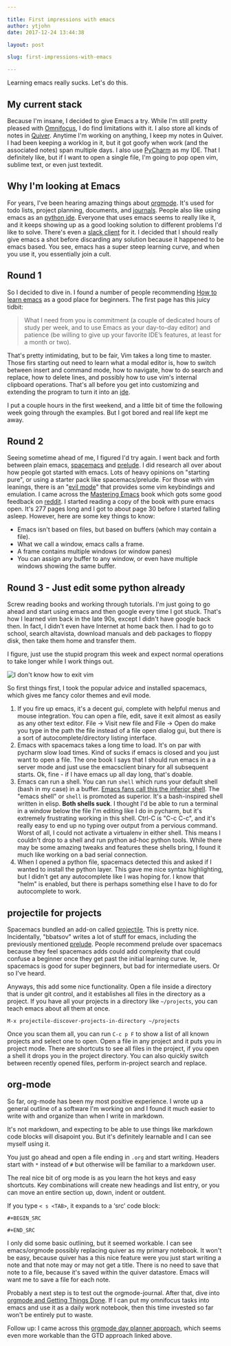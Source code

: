 ```yaml
---

title: First impressions with emacs
author: ytjohn
date: 2017-12-24 13:44:38

layout: post

slug: first-impressions-with-emacs

---
```

Learning emacs really sucks. Let's do this. 

## My current stack

Because I'm insane, I decided to give Emacs a try. While I'm still pretty pleased with [Omnifocus](https://www.omnigroup.com/omnifocus), I do find limitations with it. I also store all kinds of notes in [Quiver](http://happenapps.com/#quiver). Anytime I'm working on anything, I keep my notes in Quiver. I had been keeping a worklog in it, but it got goofy when work (and the associated notes) span multiple days. I also use [PyCharm](https://www.jetbrains.com/pycharm/) as my IDE. That I definitely like, but if I want to open a single file, I'm going to pop open vim, sublime text, or even just textedit.

## Why I'm looking at Emacs

For years, I've been hearing amazing things about [orgmode](http://orgmode.org/). It's used for todo lists, project planning, documents, and [journals](https://github.com/bastibe/org-journal). People also like using emacs as an [python ide](https://robots.thoughtbot.com/emacs-as-a-python-ide). Everyone that uses emacs seems to really like it, and it keeps showing up as a good looking solution to different problems I'd like to solve. There's even a [slack client](https://github.com/yuya373/emacs-slack) for it. I decided that I should really give emacs a shot before discarding any solution because it happened to be emacs based. You see, emacs has a super steep learning curve, and when you use it, you essentially join a cult. 

## Round 1

So I decided to dive in. I found a number of people recommending [How to learn emacs](http://david.rothlis.net/emacs/howtolearn.html) as a good place for beginners. The first page has this juicy tidbit:

>What I need from you is commitment (a couple of dedicated hours of study per week, and to use Emacs as your day-to-day editor) and patience (be willing to give up your favorite IDE’s features, at least for a month or two).

That's pretty intimidating, but to be fair, Vim takes a long time to master. Those firs starting out need to learn what a modal editor is, how to switch between insert and command mode, how to navigate, how to do search and replace, how to delete lines, and possibly how to use vim's internal clipboard operations. That's all before you get into customizing and extending the program to turn it into an [ide](http://coderoncode.com/tools/2017/04/16/vim-the-perfect-ide.html). 

I put a couple hours in the first weekend, and a little bit of time the following week going through the examples. But I got bored and real life kept me away.

## Round 2

Seeing sometime ahead of me, I figured I'd try again. I went back and forth between plain emacs, [spacemacs](http://spacemacs.org/) and [prelude](https://github.com/bbatsov/prelude). I did research all over about how people got started with emacs. Lots of heavy opinions on "starting pure", or using a starter pack like spacemacs/prelude. For those with vim leanings, there is an "[evil mode](https://www.emacswiki.org/emacs/Evil)" that provides some vim keybindings and emulation. I came across the [Mastering Emacs](https://www.masteringemacs.org/) book which gots some good feedback on [reddit](https://www.reddit.com/r/emacs/comments/3a21y2/anyone_bought_the_mastering_emacs_ebook/). 
I started reading a copy of the book with pure emacs open. It's 277 pages long and I got to about page 30 before I started falling asleep. However, here are some key things to know:

* Emacs isn't based on files, but based on buffers (which may contain a file).
* What we call a window, emacs calls a frame. 
* A frame contains multiple windows (or window panes)
* You can assign any buffer to any window, or even have multiple windows showing the same buffer.

## Round 3 - Just edit some python already

Screw reading books and working through tutorials. I'm just going to go ahead and start using emacs and then google every time I got stuck. That's how I learned vim back in the late 90s, except I didn't have google back then. In fact, I didn't even have Internet at home back then. I had to go to school, search altavista, download manuals and deb packages to floppy disk, then take them home and transfer them.

I figure, just use the stupid program this week and expect normal operations to take longer while I work things out. 

<img src="https://av.yourtech.us/photos/galleries/0harhar/aai.jpg" alt="I don't know how to exit vim" />

So first things first, I took the popular advice and installed spacemacs, which gives me fancy color themes and evil mode. 

1. If you fire up emacs, it's a decent gui, complete with helpful menus and mouse integration. You can open a file, edit, save it exit almost as easily as any other text editor. File -> Visit new file and File -> Open do make you type in the path the file instead of a file open dialog gui, but there is a sort of autocomplete/directory listing interface.
2. Emacs with spacemacs takes a long time to load. It's on par with pycharm slow load times. Kind of sucks if emacs is closed and you just want to open a file. The one book I says that I should run emacs in a a server mode and just use the emacsclient binary for all subsequent starts. Ok, fine - if I have emacs up all day long, that's doable.
3. Emacs can run a shell. You can run `shell` which runs your default shell (bash in my case) in a buffer. [Emacs fans call this the inferior shell](https://www.masteringemacs.org/article/running-shells-in-emacs-overview). The "emacs shell" or `shell` is promoted as superior. It's a bash-inspired shell written in elisp. **Both shells suck**.  I thought I'd be able to run a terminal in a window below the file I'm editing like I do in pycharm, but it's extremely frustrating working in this shell. Ctrl-C is "C-c C-c", and it's really easy to end up no typing over output from a pervious command. Worst of all, I could not activate a virtualenv in either shell. This means I couldn't drop to a shell and run python ad-hoc python tools. While there may be some amazing tweaks and features these shells bring, I found it much like working on a bad serial connection.
4. When I opened a python file, spacemacs detected this and asked if I wanted to install the python layer. This gave me nice syntax highlighting, but I didn't get any autocomplete like I was hoping for. I know that "helm" is enabled, but there is perhaps something else I have to do for autocomplete to work.


## projectile for projects

Spacemacs bundled an add-on called [projectile](http://projectile.readthedocs.io/en/latest/). This is pretty nice. Incidentally, "bbatsov" writes a lot of stuff for emacs, including the previously mentioned [prelude](https://github.com/bbatsov/prelude). People recommend prelude over spacemacs because they feel spacemacs adds could add complexity that could confuse a beginner once they get past the initial learning curve. Ie, spacemacs is good for super beginners, but bad for intermediate users. Or so I've heard.  

Anyways, this add some nice functionality. Open a file inside a directory that is under git control, and it establishes all files in the directory as a project. If you have all your projects in a directory like `~/projects`, you can teach emacs about all them at once.

    M-x projectile-discover-projects-in-directory ~/projects

Once you scan them all, you can run `C-c p F` to show a list of all known projects and select one to open. Open a file in any project and it puts you in project mode. There are shortcuts to see all files in the project, if you open a shell it drops you in the project directory. You can also quickly switch between recently opened files, perform in-project search and replace. 

## org-mode

So far, org-mode has been my most positive experience. I wrote up a general outline of a software I'm working on and I found it much easier to write with and organize than when I write in markdown.

It's not markdown, and expecting to be able to use things like markdown code blocks will disapoint you. But it's definitely learnable and I can see myself using it. 

You just go ahead and open a file ending in `.org` and start writing. Headers start with `*` instead of `#` but otherwise will be familiar to a markdown user.

The real nice bit of org mode is as you learn the hot keys and easy shortcuts. Key combinations will create new headings and list entry, or you can move an entire section up, down, indent or outdent. 

If you type `< s <TAB>`, it expands to a ‘src’ code block:

```
#+BEGIN_SRC 

#+END_SRC
```

I only did some basic outlining, but it seemed workable. I can see emacs/orgmode possibly replacing quiver as my primary notebook. It won't be easy, because quiver has a this nice feature were you just start writing a note and that note may or may not get a title. There is no need to save that note to a file, because it's saved within the quiver datastore. Emacs will want me to save a file for each note. 

Probably a next step is to test out the orgmode-journal. After that, dive into [orgmode and Getting Things Done](http://members.optusnet.com.au/~charles57/GTD/orgmode.html). If I can put my omnifocus tasks into emacs and use it as a daily work notebook, then this time invested so far won't be entirely put to waste.

Follow up: I came across this [orgmode day planner approach](http://newartisans.com/2007/08/using-org-mode-as-a-day-planner/), which seems even more workable than the GTD approach linked above.
